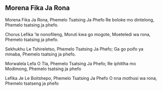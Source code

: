 ## Morena Fika Ja Rona

Morena Fika Ja Rona, Phemelo Tsatsing Ja Phefo
Re boloke mo dintelong, Phemelo tsatsing ja phefo.

Chorus
Lefika 'le nonofileng, Moruti kwa go mogote,
Moeteledi wa rona, Phemelo tsatsing ja phefo.

Sekhukhu Le Tshireletso, Phemelo Tsatsing Ja Phefo;
Ga go poifo ya mmaba, Phemelo tsatsing ja phefo.

Morwalela Lefa O Tla, Phemelo Tsatsing Ja Phefo;
Re iphitlha mo Modimong, Phemelo tsatsing ja phefo

Lefika Je Le Boitshepo, Phemelo Tsatsing Ja Phefo
O nna mothusi wa rona, Phemelo tsatseng ja phefo

